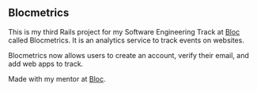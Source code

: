 ## Blocmetrics

This is my third Rails project for my Software Engineering Track at [Bloc](http://bloc.io) called Blocmetrics. It is an analytics service to track events on websites.

Blocmetrics now allows users to create an account, verify their email, and add web apps to track.

Made with my mentor at [Bloc](http://bloc.io).